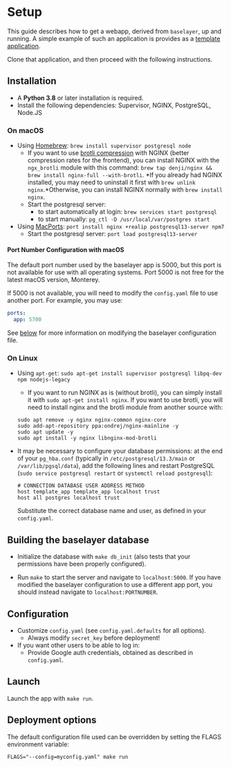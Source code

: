 # Setup

This guide describes how to get a webapp, derived from `baselayer`, up
and running. A simple example of such an application is provides as a
[template application](https://github.com/cesium-ml/baselayer_template_app).

Clone that application, and then proceed with the following instructions.

## Installation

- A **Python 3.8** or later installation is required.
- Install the following dependencies: Supervisor, NGINX, PostgreSQL, Node.JS

### On macOS

- Using [Homebrew](http://brew.sh/): `brew install supervisor postgresql node`
  - If you want to use [brotli compression](https://en.wikipedia.org/wiki/Brotli) with NGINX (better compression rates for the frontend), you can install NGINX with the `ngx_brotli` module with this command: `brew tap denji/nginx && brew install nginx-full --with-brotli`. *If you already had NGINX installed, you may need to uninstall it first with `brew unlink nginx`.*Otherwise, you can install NGINX normally with `brew install nginx`.
  - Start the postgresql server:
    - to start automatically at login: `brew services start postgresql`
    - to start manually: `pg_ctl -D /usr/local/var/postgres start`
- Using [MacPorts](https://www.macports.org): `port install nginx +realip postgresql13-server npm7`
  - Start the postgresql server: `port load postgresql13-server`

#### Port Number Configuration with macOS

The default port number used by the baselayer app is 5000, but this port is not available for use with all operating systems.
Port 5000 is not free for the latest macOS version, Monterey.

If 5000 is not available, you will need to modify the `config.yaml` file to use another port. For example, you may use:

```yaml
ports:
  app: 5700
```

See [below](#configuration) for more information on modifying the baselayer configuration file.

### On Linux

- Using `apt-get`:
  `sudo apt-get install supervisor postgresql libpq-dev npm nodejs-legacy`

  - If you want to run NGINX as is (without brotli), you can simply install it with `sudo apt-get install nginx`. If you want to use brotli, you will need to install nginx and the brotli module from another source with:

  ```
  sudo apt remove -y nginx nginx-common nginx-core
  sudo add-apt-repository ppa:ondrej/nginx-mainline -y
  sudo apt update -y
  sudo apt install -y nginx libnginx-mod-brotli
  ```

- It may be necessary to configure your database permissions: at
  the end of your `pg_hba.conf` (typically in `/etc/postgresql/13.3/main` or `/var/lib/pgsql/data`),
  add the following lines and restart PostgreSQL
  (`sudo service postgresql restart` or `systemctl reload postgresql`):

  ```
  # CONNECTION DATABASE USER ADDRESS METHOD
  host template_app template_app localhost trust
  host all postgres localhost trust
  ```

  Substitute the correct database name and user, as defined in your `config.yaml`.

## Building the baselayer database

- Initialize the database with `make db_init` (also tests that your
  permissions have been properly configured).

- Run `make` to start the server and navigate to `localhost:5000`. If you have modified the baselayer configuration to use a different app port, you should instead navigate to `localhost:PORTNUMBER`.

## Configuration

- Customize `config.yaml` (see `config.yaml.defaults` for all options).
  - Always modify `secret_key` before deployment!
- If you want other users to be able to log in:
  - Provide Google auth credentials, obtained as described in `config.yaml`.

## Launch

Launch the app with `make run`.

## Deployment options

The default configuration file used can be overridden by setting the
FLAGS environment variable:

```
FLAGS="--config=myconfig.yaml" make run
```
